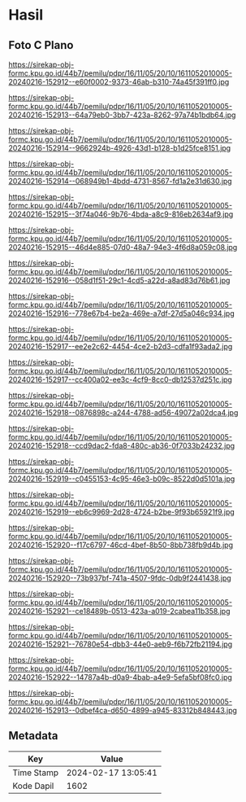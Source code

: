 # Hasil

## Foto C Plano

https://sirekap-obj-formc.kpu.go.id/44b7/pemilu/pdpr/16/11/05/20/10/1611052010005-20240216-152912--e60f0002-9373-46ab-b310-74a45f391ff0.jpg

https://sirekap-obj-formc.kpu.go.id/44b7/pemilu/pdpr/16/11/05/20/10/1611052010005-20240216-152913--64a79eb0-3bb7-423a-8262-97a74b1bdb64.jpg

https://sirekap-obj-formc.kpu.go.id/44b7/pemilu/pdpr/16/11/05/20/10/1611052010005-20240216-152914--9662924b-4926-43d1-b128-b1d25fce8151.jpg

https://sirekap-obj-formc.kpu.go.id/44b7/pemilu/pdpr/16/11/05/20/10/1611052010005-20240216-152914--068949b1-4bdd-4731-8567-fd1a2e31d630.jpg

https://sirekap-obj-formc.kpu.go.id/44b7/pemilu/pdpr/16/11/05/20/10/1611052010005-20240216-152915--3f74a046-9b76-4bda-a8c9-816eb2634af9.jpg

https://sirekap-obj-formc.kpu.go.id/44b7/pemilu/pdpr/16/11/05/20/10/1611052010005-20240216-152915--46d4e885-07d0-48a7-94e3-4f6d8a059c08.jpg

https://sirekap-obj-formc.kpu.go.id/44b7/pemilu/pdpr/16/11/05/20/10/1611052010005-20240216-152916--058d1f51-29c1-4cd5-a22d-a8ad83d76b61.jpg

https://sirekap-obj-formc.kpu.go.id/44b7/pemilu/pdpr/16/11/05/20/10/1611052010005-20240216-152916--778e67b4-be2a-469e-a7df-27d5a046c934.jpg

https://sirekap-obj-formc.kpu.go.id/44b7/pemilu/pdpr/16/11/05/20/10/1611052010005-20240216-152917--ee2e2c62-4454-4ce2-b2d3-cdfa1f93ada2.jpg

https://sirekap-obj-formc.kpu.go.id/44b7/pemilu/pdpr/16/11/05/20/10/1611052010005-20240216-152917--cc400a02-ee3c-4cf9-8cc0-db12537d251c.jpg

https://sirekap-obj-formc.kpu.go.id/44b7/pemilu/pdpr/16/11/05/20/10/1611052010005-20240216-152918--0876898c-a244-4788-ad56-49072a02dca4.jpg

https://sirekap-obj-formc.kpu.go.id/44b7/pemilu/pdpr/16/11/05/20/10/1611052010005-20240216-152918--ccd9dac2-fda8-480c-ab36-0f7033b24232.jpg

https://sirekap-obj-formc.kpu.go.id/44b7/pemilu/pdpr/16/11/05/20/10/1611052010005-20240216-152919--c0455153-4c95-46e3-b09c-8522d0d5101a.jpg

https://sirekap-obj-formc.kpu.go.id/44b7/pemilu/pdpr/16/11/05/20/10/1611052010005-20240216-152919--eb6c9969-2d28-4724-b2be-9f93b65921f9.jpg

https://sirekap-obj-formc.kpu.go.id/44b7/pemilu/pdpr/16/11/05/20/10/1611052010005-20240216-152920--f17c6797-46cd-4bef-8b50-8bb738fb9d4b.jpg

https://sirekap-obj-formc.kpu.go.id/44b7/pemilu/pdpr/16/11/05/20/10/1611052010005-20240216-152920--73b937bf-741a-4507-9fdc-0db9f2441438.jpg

https://sirekap-obj-formc.kpu.go.id/44b7/pemilu/pdpr/16/11/05/20/10/1611052010005-20240216-152921--ce18489b-0513-423a-a019-2cabea11b358.jpg

https://sirekap-obj-formc.kpu.go.id/44b7/pemilu/pdpr/16/11/05/20/10/1611052010005-20240216-152921--76780e54-dbb3-44e0-aeb9-f6b72fb21194.jpg

https://sirekap-obj-formc.kpu.go.id/44b7/pemilu/pdpr/16/11/05/20/10/1611052010005-20240216-152922--14787a4b-d0a9-4bab-a4e9-5efa5bf08fc0.jpg

https://sirekap-obj-formc.kpu.go.id/44b7/pemilu/pdpr/16/11/05/20/10/1611052010005-20240216-152913--0dbef4ca-d650-4899-a945-83312b848443.jpg


## Metadata

| Key        | Value               |
| ---------- | ------------------- |
| Time Stamp | 2024-02-17 13:05:41 |
| Kode Dapil | 1602                |



